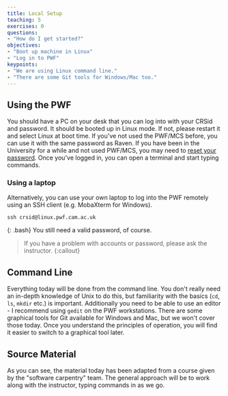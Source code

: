 ```yaml
---
title: Local Setup
teaching: 5
exercises: 0
questions:
- "How do I get started?"
objectives:
- "Boot up machine in Linux"
- "Log in to PWF"
keypoints:
- "We are using Linux command line."
- "There are some Git tools for Windows/Mac too."
---
```


## Using the PWF

You should have a PC on your desk that you can log into with your
CRSid and password. It should be booted up in Linux mode. If not,
please restart it and select Linux at boot time.
If you've not used the PWF/MCS before, you can use it with the same
password as Raven. If you have been in the University
for a while and not used PWF/MCS, you may need to [reset your
password](https://password.csx.cam.ac.uk).
Once you've logged in, you can open a terminal and start typing
commands.

### Using a laptop
Alternatively, you can use
your own laptop to log into the PWF remotely using an SSH client
(e.g. MobaXterm for Windows).
~~~
ssh crsid@linux.pwf.cam.ac.uk
~~~
{: .bash}
You still need a valid password, of course.

> If you have a problem with accounts or password, please ask the instructor.
{:callout}

## Command Line

Everything today will be done from the command line. You don't really
need an in-depth knowledge of Unix to do this, but familiarity with
the basics (`cd`, `ls`, `mkdir` etc.) is important. Additionally you need to be
able to use an editor - I recommend using `gedit` on the PWF
workstations. There are some graphical tools for Git available for
Windows and Mac, but we won't cover those today. Once you understand
the principles of operation, you will find it easier to switch to a
graphical tool later.

## Source Material

As you can see, the material today has been adapted from a course
given by the "software carpentry" team. The general approach will be
to work along with the instructor, typing commands in as we go.